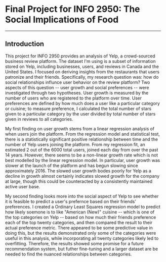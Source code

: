 # Final Project for INFO 2950: The Social Implications of Food

***
## Introduction
This project for INFO 2950 provides an analysis of Yelp, a crowd-sourced business review platform. The dataset I'm using is a subset of information stored on Yelp, including businesses, users, and reviews in Canada and the United States. I focused on deriving insights from the restaurants that users patronize and their friends. Specifically, my research question was: how do social relationships influnce user behavior on the review platform? Two aspects of this question -- user growth and social preferences -- were investigated through two hypotheses. User growth is measured by the number of users who are registered to the platform over time. User preferences are defined by how much does a user like a particular category or cuisine; to measure preference, I calculated the total number of stars given to a particular category by the user divided by total number of stars given in reviews to all categories. 

My first finding on user growth stems from a linear regression analysis of when users join the platform. From the regression model and statistical test, there is a statistically significant positive relationship between time and the number of Yelp users joining the platform. From my regression fit, an estimated 2 out of the 6000 total users, joined each day from over the past 14 years. However, there seems to be a non-linear growth rate which is not best modelled by the linear regression model. In particular, user growth was slower at the launch of the platform and has begun slowing since approximately 2016. The slowed user growth bodes poorly for Yelp as a decline in growth almost certainly indicates slowed growth for the company at large, though this could be counteracted by a consistently maintained active user base. 

My second finding looks more into the social aspect of Yelp to see whether it is feasible to predict a user's prefernce based on their friends' preferences. I created a Ordinary Least Squares regression model to predict how likely soemone is to like "American (New)" cuisine -- which is one of the top categories on Yelp -- based on how much their friends preference each of the top twenty categories, and then compared the result to their actual preference metric. There appeared to be some predictive value in doing this, but the results demonstrated only some of the categories were useful in this analysis, while incorporating all twenty categories likely led to overfitting. Therefore, the results showed some promise for a future recommendation system, but futher fine-tuning and a larger dataset are be needed to find the nuanced relationships between categories.  
